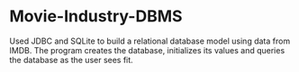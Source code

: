 # Movie-Industry-DBMS

Used JDBC and SQLite to build a relational database model using data from IMDB. The program creates the database, initializes its values and queries the database as the user sees fit.

